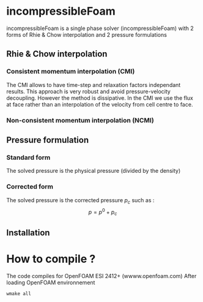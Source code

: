 # incompressibleFoam

incompressibleFoam is a single phase solver (incompressibleFoam) with 2 forms of Rhie & Chow interpolation and 2 pressure formulations

## Rhie & Chow interpolation
### Consistent momentum interpolation (CMI)
The CMI allows to have time-step and relaxation factors independant results. This approach is very robust and avoid pressure-velocity decoupling. 
However the method is dissipative. 
In the CMI we use the flux at face rather than an interpolation of the velocity from cell centre to face. 
### Non-consistent momentum interpolation (NCMI)

## Pressure formulation
### Standard form
The solved pressure is the physical pressure (divided by the density)
### Corrected form
The solved pressure is the corrected pressure $p_c$ such as :
$$
p = p^0 + p_c
$$

## Installation

# How to compile ?
The code compiles for OpenFOAM ESI 2412+ (wwww.openfoam.com)
After loading OpenFOAM environnement 
```bash
wmake all
